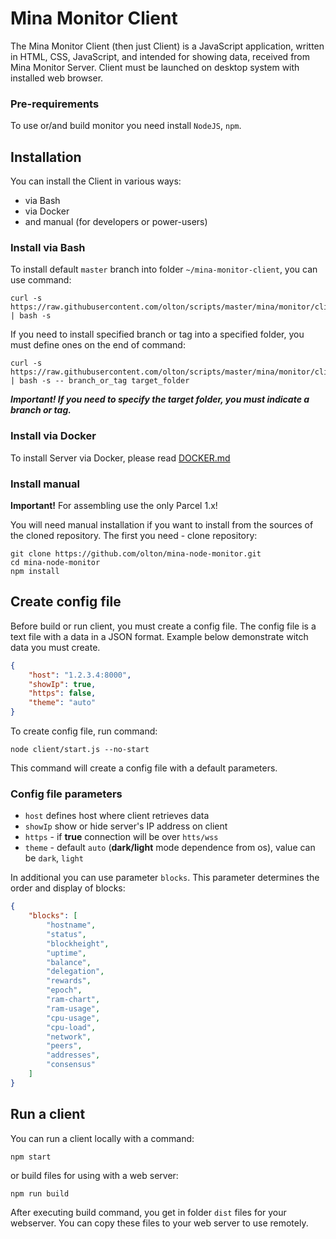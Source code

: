 # Mina Monitor Client

The Mina Monitor Client (then just Client) is a JavaScript application, written in HTML, CSS, JavaScript, 
and intended for showing data, received from Mina Monitor Server. Client must be launched on desktop system with installed web browser.

### Pre-requirements
To use or/and build monitor you need install `NodeJS`, `npm`.

## Installation
You can install the Client in various ways:

- via Bash
- via Docker
- and manual (for developers or power-users)

### Install via Bash

To install default `master` branch into folder `~/mina-monitor-client`, you can use command:

```shell
curl -s https://raw.githubusercontent.com/olton/scripts/master/mina/monitor/client/install.sh | bash -s
```

If you need to install specified branch or tag into a specified folder, you must define ones on the end of command:

```shell
curl -s https://raw.githubusercontent.com/olton/scripts/master/mina/monitor/client/install.sh | bash -s -- branch_or_tag target_folder
```

***Important! If you need to specify the target folder, you must indicate a branch or tag.***

### Install via Docker

To install Server via Docker, please read [DOCKER.md](DOCKER.md)

### Install manual

**Important!** For assembling use the only Parcel 1.x!

You will need manual installation if you want to install from the sources of the cloned repository.
The first you need - clone repository:

```shell
git clone https://github.com/olton/mina-node-monitor.git
cd mina-node-monitor
npm install
```

## Create config file
Before build or run client, you must create a config file.
The config file is a text file with a data in a JSON format. Example below demonstrate witch data you must create.
```json
{
    "host": "1.2.3.4:8000",
    "showIp": true,
    "https": false,
    "theme": "auto"
}
```

To create config file, run command:
```shell
node client/start.js --no-start
```

This command will create a config file with a default parameters.

### Config file parameters

- `host` defines host where client retrieves data
- `showIp` show or hide server's IP address on client
- `https` - if **true** connection will be over `htts/wss`
- `theme` - default `auto` (**dark/light** mode dependence from os), value can be `dark`, `light`

In additional you can use parameter `blocks`. This parameter determines the order and display of blocks:
```json
{
    "blocks": [
        "hostname",
        "status",
        "blockheight",
        "uptime",
        "balance",
        "delegation",
        "rewards",
        "epoch",
        "ram-chart",
        "ram-usage",
        "cpu-usage",
        "cpu-load",
        "network",
        "peers",
        "addresses",
        "consensus"
    ]
}
```

## Run a client
You can run a client locally with a command:
```shell
npm start
```
or build files for using with a web server:
```shell
npm run build
```

After executing build command, you get in folder `dist` files for your webserver.
You can copy these files to your web server to use remotely.